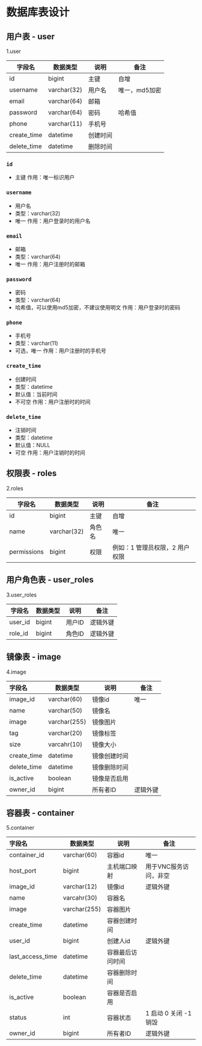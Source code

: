 # 数据库表设计
## 用户表 - user
1.user

| 字段名      | 数据类型    | 说明   | 备注          |
| ----------- | ----------- | ------ | ------------- |
| id          | bigint      | 主键   | 自增          |
| username    | varchar(32) | 用户名 | 唯一，md5加密 |
| email       | varchar(64) | 邮箱   |               |
| password    | varchar(64) | 密码   | 哈希值        |
| phone       | varchar(11) | 手机号 |               |
| create_time | datetime    | 创建时间 |               |
| delete_time | datetime    | 删除时间 |               |

### `id`
- 主键
作用：唯一标识用户

### `username`

- 用户名
- 类型：varchar(32)
- 唯一
作用：用户登录时的用户名

### `email`

- 邮箱
- 类型：varchar(64)
- 唯一
作用：用户注册时的邮箱

### `password`

- 密码
- 类型：varchar(64)
- 哈希值，可以使用md5加密，不建议使用明文
作用：用户登录时的密码

### `phone`

- 手机号
- 类型：varchar(11)
- 可选，唯一
作用：用户注册时的手机号

### `create_time`

- 创建时间
- 类型：datetime
- 默认值：当前时间
- 不可空
作用：用户注册时的时间

### `delete_time`

- 注销时间
- 类型：datetime
- 默认值：NULL
- 可空
作用：用户注销时的时间
## 权限表 - roles
2.roles

| 字段名      | 数据类型    | 说明   | 备注          |
| ----------- | ----------- | ------ | ------------- |
| id          | bigint      | 主键   | 自增          |
| name        | varchar(32) | 角色名 | 唯一          |
| permissions | bigint      | 权限   | 例如：1 管理员权限，2 用户权限 |

## 用户角色表 - user_roles
3.user_roles

| 字段名  | 数据类型 | 说明     | 备注     |
| ------- | -------- | -------- | -------- |
| user_id | bigint   | 用户ID   | 逻辑外键 |
| role_id | bigint   | 角色ID   | 逻辑外键 |

## 镜像表 - image
4.image

| 字段名    | 数据类型     | 说明         | 备注 |
| :-------- | ------------ | ------------ | ---- |
| image_id  | varchar(60)  | 镜像id       | 唯一 |
| name      | varchar(50)  | 镜像名       |      |
| image     | varchar(255) | 镜像图片     |      |
| tag       | varchar(20)  | 镜像标签     |      |
| size      | varcahr(10)  | 镜像大小     |      |
| create_time | datetime   | 镜像创建时间 |      |
| delete_time | datetime   | 镜像删除时间 |      |
| is_active | boolean      | 镜像是否启用 |      |
| owner_id  | bigint       | 所有者ID     | 逻辑外键 |


## 容器表 - container
5.container

| 字段名           | 数据类型     | 说明             | 备注                  |
| :--------------- | ------------ | ---------------- | --------------------- |
| container_id     | varchar(60)  | 容器id           | 唯一                  |
| host_port        | bigint       | 主机端口映射     | 用于VNC服务访问，非空 |
| image_id         | varchar(12)  | 镜像id           | 逻辑外键              |
| name             | varcahr(30)  | 容器名           |                       |
| image            | varchar(255) | 容器图片         |                       |
| create_time      | datetime     | 容器创建时间     |                       |
| user_id          | bigint       | 创建人id         | 逻辑外键              |
| last_access_time | datetime     | 容器最后访问时间 |                       |
| delete_time      | datetime     | 容器删除时间     |                       |
| is_active        | boolean      | 容器是否启用     |                       |
| status           | int          | 容器状态         | 1 启动 0 关闭 -1 销毁 |
| owner_id         | bigint       | 所有者ID         | 逻辑外键 |